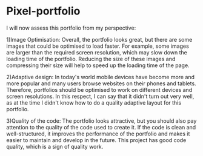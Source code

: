 # Pixel-portfolio
I will now assess this portfolio from my perspective:

1)Image Optimisation:
Overall, the portfolio looks great, but there are some images that could be optimised to load faster.
For example, some images are larger than the required screen resolution, which may slow down the loading time of the portfolio. 
Reducing the size of these images and compressing their size will help to speed up the loading time of the page.

2)Adaptive design: In today's world mobile devices have become more and more popular and many users browse websites on their phones and tablets.
Therefore, portfolios should be optimised to work on different devices and screen resolutions.
In this respect, I can say that it didn't turn out very well, as at the time I didn't know how to do a quality adaptive layout for this portfolio.

3)Quality of the code: The portfolio looks attractive, but you should also pay attention to the quality of the code used to create it. 
If the code is clean and well-structured, it improves the performance of the portfolio and makes it easier to maintain and develop in the future.
This project has good code quality, which is a sign of quality work.
